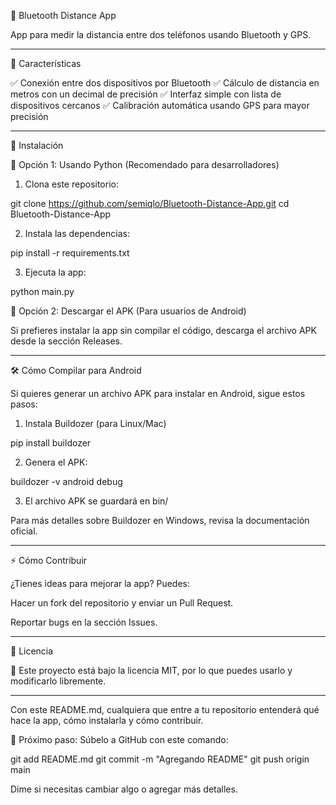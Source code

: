 📡 Bluetooth Distance App

App para medir la distancia entre dos teléfonos usando Bluetooth y GPS.


---

🚀 Características

✅ Conexión entre dos dispositivos por Bluetooth
✅ Cálculo de distancia en metros con un decimal de precisión
✅ Interfaz simple con lista de dispositivos cercanos
✅ Calibración automática usando GPS para mayor precisión


---

📲 Instalación

🔹 Opción 1: Usando Python (Recomendado para desarrolladores)

1. Clona este repositorio:

git clone https://github.com/semiqlo/Bluetooth-Distance-App.git
cd Bluetooth-Distance-App


2. Instala las dependencias:

pip install -r requirements.txt


3. Ejecuta la app:

python main.py



🔹 Opción 2: Descargar el APK (Para usuarios de Android)

Si prefieres instalar la app sin compilar el código, descarga el archivo APK desde la sección Releases.


---

🛠 Cómo Compilar para Android

Si quieres generar un archivo APK para instalar en Android, sigue estos pasos:

1. Instala Buildozer (para Linux/Mac)

pip install buildozer


2. Genera el APK:

buildozer -v android debug


3. El archivo APK se guardará en bin/



Para más detalles sobre Buildozer en Windows, revisa la documentación oficial.


---

⚡ Cómo Contribuir

¿Tienes ideas para mejorar la app? Puedes:

Hacer un fork del repositorio y enviar un Pull Request.

Reportar bugs en la sección Issues.



---

📜 Licencia

📌 Este proyecto está bajo la licencia MIT, por lo que puedes usarlo y modificarlo libremente.


---

Con este README.md, cualquiera que entre a tu repositorio entenderá qué hace la app, cómo instalarla y cómo contribuir.

📌 Próximo paso: Súbelo a GitHub con este comando:

git add README.md
git commit -m "Agregando README"
git push origin main

Dime si necesitas cambiar algo o agregar más detalles.

